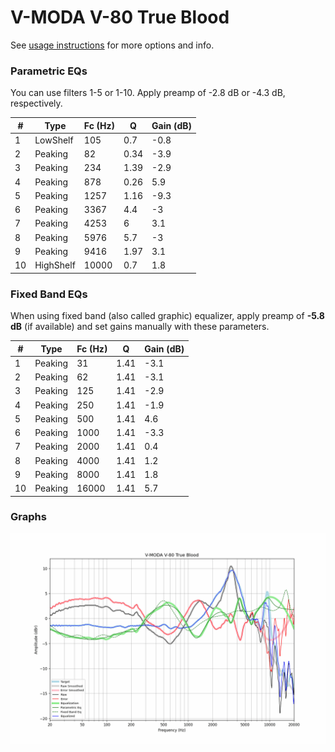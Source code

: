 # V-MODA V-80 True Blood
See [usage instructions](https://github.com/jaakkopasanen/AutoEq#usage) for more options and info.

### Parametric EQs
You can use filters 1-5 or 1-10. Apply preamp of -2.8 dB or -4.3 dB, respectively.

|   # | Type      |   Fc (Hz) |    Q |   Gain (dB) |
|-----|-----------|-----------|------|-------------|
|   1 | LowShelf  |       105 | 0.7  |        -0.8 |
|   2 | Peaking   |        82 | 0.34 |        -3.9 |
|   3 | Peaking   |       234 | 1.39 |        -2.9 |
|   4 | Peaking   |       878 | 0.26 |         5.9 |
|   5 | Peaking   |      1257 | 1.16 |        -9.3 |
|   6 | Peaking   |      3367 | 4.4  |        -3   |
|   7 | Peaking   |      4253 | 6    |         3.1 |
|   8 | Peaking   |      5976 | 5.7  |        -3   |
|   9 | Peaking   |      9416 | 1.97 |         3.1 |
|  10 | HighShelf |     10000 | 0.7  |         1.8 |

### Fixed Band EQs
When using fixed band (also called graphic) equalizer, apply preamp of **-5.8 dB** (if available) and set gains manually with these parameters.

|   # | Type    |   Fc (Hz) |    Q |   Gain (dB) |
|-----|---------|-----------|------|-------------|
|   1 | Peaking |        31 | 1.41 |        -3.1 |
|   2 | Peaking |        62 | 1.41 |        -3.1 |
|   3 | Peaking |       125 | 1.41 |        -2.9 |
|   4 | Peaking |       250 | 1.41 |        -1.9 |
|   5 | Peaking |       500 | 1.41 |         4.6 |
|   6 | Peaking |      1000 | 1.41 |        -3.3 |
|   7 | Peaking |      2000 | 1.41 |         0.4 |
|   8 | Peaking |      4000 | 1.41 |         1.2 |
|   9 | Peaking |      8000 | 1.41 |         1.8 |
|  10 | Peaking |     16000 | 1.41 |         5.7 |

### Graphs
![](./V-MODA%20V-80%20True%20Blood.png)
